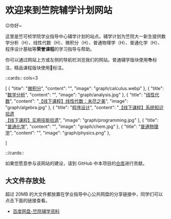 # 欢迎来到竺院辅学计划网站

😉你好~

这里是竺可桢学院学业指导中心辅学计划的站点。辅学计划为竺院大一新生提供数学分析（H）、线性代数（H）、微积分（H）、普通物理学（H）、普通化学（H）、程序设计基础等**荣誉课程**的学习指导与帮助。

你可以通过网站上方或左侧的导航栏浏览我们的网站。普通辅学版块使用📚标注，精品课程版块使用🏫标注。

<!-- prettier-ignore-start -->
::cards:: cols=3

[
  {
    "title": "[微积分](calculus/index.md)",
    "content": "",
    "image": "graph/calculus.webp"
  },
  {
    "title": "[数学分析](analysis/index.md)",
    "content": "",
    "image": "graph/analysis.jpg"
  },
  {
    "title": "[线性代数](algebra/index.md)",
    "content": "[【线下课程】线性代数：未尽之美](lalu/index.md)",
    "image": "graph/algebra.jpg"
  },
  {
    "title": "[程序设计](programming/index.md)",
    "content": "[【线下课程】系统知识拾遗](programming_lecture/index.md)<br>
                [【线下课程】实用技能拾遗](PracticalSkillsTutorial/index.md)",
    "image": "graph/programming.jpg"
  },
  {
    "title": "[普通化学](chemistry/index.md)",
    "content": "",
    "image": "graph/chem.jpg"
  },
  {
    "title": "[普通物理学](physics/index.md)",
    "content": "",
    "image": "graph/physics.png"
  },

]

::/cards::
<!-- prettier-ignore-end -->

如果您愿意参与该网站的建设，请到 GitHub 中本项目的[仓库](https://github.com/ckc-agc/study-assist)进行贡献。

## 大文件存放处

超过 20MB 的大文件都放置在学业指导中心公共网盘的分享链接中，同学们可以点击下面的链接查看。

- [百度网盘-竺院辅学资料](https://pan.baidu.com/s/1OB8pDdSDJ_718Fx2nelyVg?pwd=c6mx)